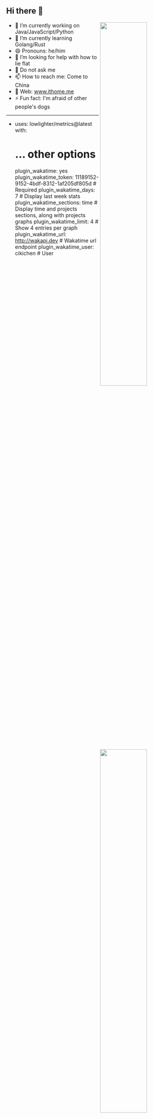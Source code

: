 ## Hi there 👋

[<img align="right" width="50%" src="https://github-readme-stats-ouuan.vercel.app/api?username=cikichen&theme=dark&show_icons=true">](https://metrics.lecoq.io/ouuan#gh-dark-mode-only)
[<img align="right" width="50%" src="https://github-readme-stats-ouuan.vercel.app/api?username=cikichen&show_icons=true">](https://metrics.lecoq.io/ouuan#gh-light-mode-only)

- 🔭 I’m currently working on Java/JavaScript/Python
- 🌱 I’m currently learning Golang/Rust
- 😄 Pronouns: he/him
- 🤔 I’m looking for help with how to lie flat
- 💬 Do not ask me
- 📫 How to reach me: Come to China
- 👯 Web: www.ithome.me
- ⚡ Fun fact: I'm afraid of other people's dogs

---

- uses: lowlighter/metrics@latest
  with:
    # ... other options
    plugin_wakatime: yes
    plugin_wakatime_token: 11189152-9152-4bdf-8312-1af205df805d      # Required
    plugin_wakatime_days: 7                                   # Display last week stats
    plugin_wakatime_sections: time # Display time and projects sections, along with projects graphs
    plugin_wakatime_limit: 4                                  # Show 4 entries per graph
    plugin_wakatime_url: http://wakapi.dev                    # Wakatime url endpoint
    plugin_wakatime_user: cikichen                            # User
